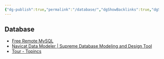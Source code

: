 ```yaml
---
{"dg-publish":true,"permalink":"/database/","dgShowBacklinks":true,"dgShowLocalGraph":true}
---
```



## Database
- [Free Remote MySQL](https://www.remotemysql.com/)
- [Navicat Data Modeler | Supreme Database Modeling and Design Tool](https://www.navicat.com/en/products/navicat-data-modeler)
- [Tour - Topincs](https://www.topincs.com/tour)